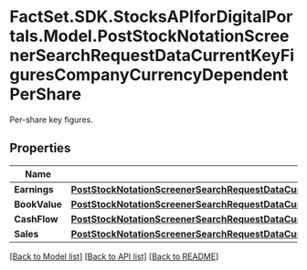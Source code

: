 # FactSet.SDK.StocksAPIforDigitalPortals.Model.PostStockNotationScreenerSearchRequestDataCurrentKeyFiguresCompanyCurrencyDependentPerShare
Per-share key figures.

## Properties

Name | Type | Description | Notes
------------ | ------------- | ------------- | -------------
**Earnings** | [**PostStockNotationScreenerSearchRequestDataCurrentKeyFiguresCompanyCurrencyDependentPerShareEarnings**](PostStockNotationScreenerSearchRequestDataCurrentKeyFiguresCompanyCurrencyDependentPerShareEarnings.md) |  | [optional] 
**BookValue** | [**PostStockNotationScreenerSearchRequestDataCurrentKeyFiguresCompanyCurrencyDependentPerShareBookValue**](PostStockNotationScreenerSearchRequestDataCurrentKeyFiguresCompanyCurrencyDependentPerShareBookValue.md) |  | [optional] 
**CashFlow** | [**PostStockNotationScreenerSearchRequestDataCurrentKeyFiguresCompanyCurrencyDependentPerShareCashFlow**](PostStockNotationScreenerSearchRequestDataCurrentKeyFiguresCompanyCurrencyDependentPerShareCashFlow.md) |  | [optional] 
**Sales** | [**PostStockNotationScreenerSearchRequestDataCurrentKeyFiguresCompanyCurrencyDependentPerShareSales**](PostStockNotationScreenerSearchRequestDataCurrentKeyFiguresCompanyCurrencyDependentPerShareSales.md) |  | [optional] 

[[Back to Model list]](../README.md#documentation-for-models) [[Back to API list]](../README.md#documentation-for-api-endpoints) [[Back to README]](../README.md)

